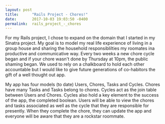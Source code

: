 ```yaml
---
layout: post
title:      "Rails Project - Chores!"
date:       2017-10-03 19:03:50 -0400
permalink:  rails_project_-_chores
---
```



For my Rails project, I chose to expand on the domain that I started in my Sinatra project.  My goal is to model my real life experience of living in a group house and sharing the household responsiblilties my roomates ina productive and communicative way.  Every two weeks a new chore cycle began and if your chore wasn't done by Thursday at 10pm, the public shaming began.  We used to rely on a chalkboard to hold each other accountable but I would like to give future generations of co-habitors the gift of a well thought out app.

My app has four models (to date) Users, Chores, Tasks and Cycles.  Chores have many Tasks and Tasks belong to chores.  Cycles act as the join table between Users and Chores.  Cycles also hold a key element to the success of the app, the completed boolean.  Users will be able to view the chores and tasks associated as well as the cycle that they are responsible for presently.  When they complete the chore, they can update the app and everyone will be aware that they are a rockstar roommate.  
